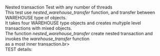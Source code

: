 Nested transaction Test with any number of threads<br>
This test use _nested_warehouse_transfer_ function, and transfer between WAREHOUSE type of objects.<br>
It takes four WAREHOUSE type objects and creates multyple level transactions with mixed objects.<br>
The function _nested_warehouse_transfer_ create nested transaction and invokes the _warehouse_transfer_ function<br>
as a most inner transaction.br>
<br>
TEST details:





